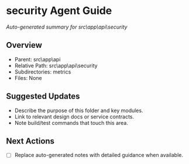 ﻿# security Agent Guide
*Auto-generated summary for src\app\api\security*

## Overview
- Parent: src\app\api
- Relative Path: src\app\api\security
- Subdirectories: metrics
- Files: None

## Suggested Updates
- Describe the purpose of this folder and key modules.
- Link to relevant design docs or service contracts.
- Note build/test commands that touch this area.

## Next Actions
- [ ] Replace auto-generated notes with detailed guidance when available.
